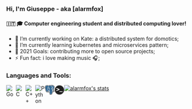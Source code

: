 ### Hi, I'm Giuseppe - aka [alarmfox]
#### 🇮🇹 🎓 Computer engineering student and distributed computing lover!

- 🔭 I’m currently working on Kate: a distributed system for domotics;
- 🌱 I’m currently learning kubernetes and microservices pattern;
- 📅 2021 Goals: contributing more to open source projects;
- ⚡ Fun fact: i love making music 🎧;

### Languages and Tools:

<img align="left" alt="Go" width="26px" src="https://user-images.githubusercontent.com/3613230/41752586-476b0b24-7596-11e8-95fe-8fd3faa21e8a.png"/>
<img align="left" alt="C" width="26px" src="https://user-images.githubusercontent.com/42747200/46140125-da084900-c26d-11e8-8ea7-c45ae6306309.png"/>
<img align="left" alt="C++" width="26px" src="https://cdn.iconscout.com/icon/free/png-512/c-programming-569564.png"/>
<img align="left" alt="Python" width="26px" src="https://cdn3.iconfinder.com/data/icons/logos-and-brands-adobe/512/267_Python-512.png"/>
<img align="left" alt="PostgreSQL" width="26px" src="https://raw.githubusercontent.com/github/explore/80688e429a7d4ef2fca1e82350fe8e3517d3494d/topics/postgresql/postgresql.png"/>
<img align="left" alt="Terminal" width="26px" src="https://raw.githubusercontent.com/github/explore/80688e429a7d4ef2fca1e82350fe8e3517d3494d/topics/terminal/terminal.png"/>

<!--START_SECTION:activity-->


[![alarmfox's stats](https://github-readme-stats.codestackr.vercel.app/api?username=alarmfox&show_icons=true&hide_border=true&theme=dark)](https://github.com/anuraghazra/github-readme-stats)



